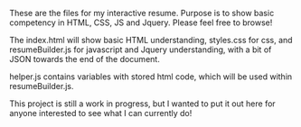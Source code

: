 These are the files for my interactive resume. Purpose is to show basic competency in HTML, CSS, JS and Jquery. Please feel free to browse!

The index.html will show basic HTML understanding, styles.css for css, and resumeBuilder.js for javascript and Jquery understanding, with a bit of JSON towards the end of the document. 

helper.js contains variables with stored html code, which will be used within resumeBuilder.js.

This project is still a work in progress, but I wanted to put it out here for anyone interested to see what I can currently do!

